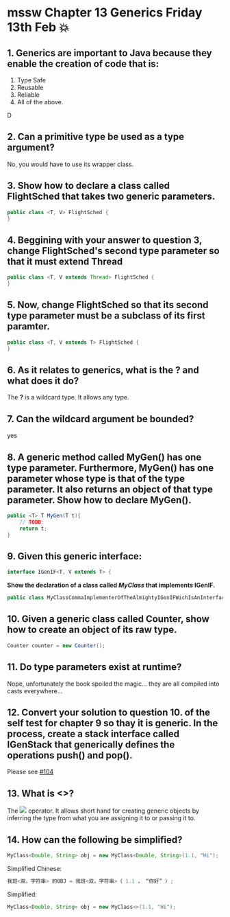 # mssw Chapter 13 Generics Friday 13th Feb :boom:

## 1. Generics are important to Java because they enable the creation of code that is:

1. Type Safe
1. Reusable
1. Reliable
1. All of the above.

D

## 2. Can a primitive type be used as a type argument?

No, you would have to use its wrapper class.

## 3. Show how to declare a class called **FlightSched** that takes two generic parameters.

```java
public class <T, V> FlightSched {
}
```

## 4. Beggining with your answer to question 3, change **FlightSched**'s second type parameter so that it must extend **Thread**

```java
public class <T, V extends Thread> FlightSched {
}
```

## 5. Now, change **FlightSched** so that its second type parameter must be a subclass of its first paramter.

```java
public class <T, V extends T> FlightSched {
}
```

## 6. As it relates to generics, what is the **?** and what does it do?

The **?** is a wildcard type. It allows any type.

## 7. Can the wildcard argument be bounded?

yes

## 8. A generic method called **MyGen()** has one type parameter. Furthermore, **MyGen()** has one parameter whose type is that of the type parameter. It also returns an object of that type parameter. Show how to declare **MyGen()**.

```java
public <T> T MyGen(T t){
	// TODO:
	return t;
}
```

## 9. Given this generic interface:

```java
interface IGenIF<T, V extends T> {
```

**Show the declaration of a class called _MyClass_ that implements IGenIF.**

```java
public class MyClassCommaImplementerOfTheAlmightyIGenIFWichIsAnInterfaceIfYouDidnApostropheTKnow <T, V extends T> implements IGenIF<T, V> {
```

## 10. Given a generic class called Counter<T>, show how to create an object of its raw type.

```java
Counter counter = new Counter();
```

## 11. Do type parameters exist at runtime? 

Nope, unfortunately the book spoiled the magic... they are all compiled into casts everywhere...

## 12. Convert your solution to question 10. of the self test for chapter 9 so thay it is generic. In the process, create a stack interface called **IGenStack** that generically defines the operations **push()** and **pop()**.

Please see [#104](#104)

## 13. What is **<>**?

The <img src="http://hydra-media.cursecdn.com/minecraft.gamepedia.com/e/ea/Diamond.png?version=84c328dac5feb7e738c410ac89fb511a" /> operator. It allows short hand for creating generic objects by inferring the type from what you are assigning it to or passing it to. 

## 14. How can the following be simplified?

```java
MyClass<Double, String> obj = new MyClass<Double, String>(1.1, "Hi");
```

Simplified Chinese:

```java
我班<双，字符串> 的OBJ = 我班<双，字符串>（ 1.1 ， “你好” ）;
```

Simplified:

```java
MyClass<Double, String> obj = new MyClass<>(1.1, "Hi");
